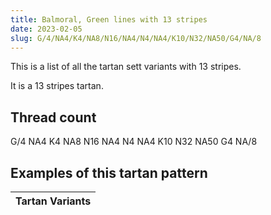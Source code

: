 ```yaml
---
title: Balmoral, Green lines with 13 stripes
date: 2023-02-05
slug: G/4/NA4/K4/NA8/N16/NA4/N4/NA4/K10/N32/NA50/G4/NA/8
---
```

This is a list of all the tartan sett variants with 13 stripes.

It is a 13 stripes tartan.


## Thread count
G/4 NA4 K4 NA8 N16 NA4 N4 NA4 K10 N32 NA50 G4 NA/8

## Examples of this tartan pattern

| Tartan Variants |
|---------------|

